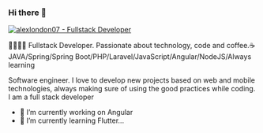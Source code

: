 ### Hi there 👋


[![alexlondon07 - Fullstack Developer](https://alexlondon07.github.io/images/pexels-photo.jpg)](https://alexlondon07.github.io/)


🥑👨🏼‍💻 Fullstack Developer. Passionate about technology, code and coffee.☕ JAVA/Spring/Spring Boot/PHP/Laravel/JavaScript/Angular/NodeJS/Always learning

Software engineer. I love to develop new projects based on web and mobile technologies, always making sure of using the good practices while coding. I am a full stack developer

- 🔭 I’m currently working on Angular
- 🌱 I’m currently learning Flutter...

